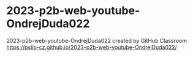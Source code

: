 # 2023-p2b-web-youtube-OndrejDuda022
2023-p2b-web-youtube-OndrejDuda022 created by GitHub Classroom https://pslib-cz.github.io/2023-p2b-web-youtube-OndrejDuda022/
